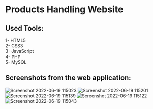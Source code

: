 # Products Handling Website

## Used Tools: <br>
1- HTML5<br>
2- CSS3<br>
3- JavaScript<br>
4- PHP<br>
5- MySQL<br>

## Screenshots from the web application: <br>
![Screenshot 2022-06-19 115023](https://user-images.githubusercontent.com/62957935/174475444-87b1f527-ae80-4d0e-95e8-db5e675a639a.png)
![Screenshot 2022-06-19 115201](https://user-images.githubusercontent.com/62957935/174475443-12e5d4a2-93d1-46a1-b60d-430ae2648f12.png)
![Screenshot 2022-06-19 115139](https://user-images.githubusercontent.com/62957935/174475442-f964833e-c349-4a57-917d-eed92043c166.png)
![Screenshot 2022-06-19 115122](https://user-images.githubusercontent.com/62957935/174475447-118b736c-fa7c-4adb-86b7-6b1c5bd7f74c.png)
![Screenshot 2022-06-19 115043](https://user-images.githubusercontent.com/62957935/174475446-ec9968ad-c58e-46ca-a8a7-0b344ead7e61.png)
